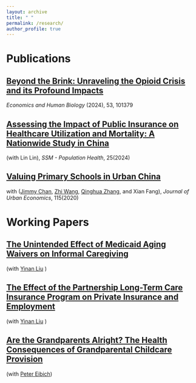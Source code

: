 ```yaml
---
layout: archive
title: " "
permalink: /research/
author_profile: true
---
```


Publications
======
## [Beyond the Brink: Unraveling the Opioid Crisis and its Profound Impacts](https://doi.org/10.1016/j.ehb.2024.101379)
_Economics and Human Biology_ (2024), 53, 101379
## [Assessing the Impact of Public Insurance on Healthcare Utilization and Mortality: A Nationwide Study in China](https://doi.org/10.1016/j.ssmph.2024.101615) 
(with Lin Lin), _SSM - Population Health_, 25(2024)
## [Valuing Primary Schools in Urban China](https://doi.org/10.1016/j.jue.2019.103183)
with ([Jimmy Chan](https://jimmyhingchan.weebly.com/), [Zhi Wang](https://zhiwang2013brownecon.weebly.com/), [Qinghua Zhang](https://en.gsm.pku.edu.cn/conjsxq.jsp?urltype=tree.TreeTempUrl&wbtreeid=1099&user_id=zhangq), and Xian Fang), _Journal of Urban Economics_, 115(2020)

<!-- We study the effect of school quality on housing prices in urban China. Our objective is to provide an estimate of the school quality premium based on the best available data. To account for unobserved neighborhood characteristics, we adopt the boundary-discontinuity design of Black (1999) and the matching strategy proposed by Fack and Grenet (2010). The results suggest that parents value public primary schools that have outstanding records in academic tournaments. The school-quality premium is highly non-linear. While a tournament superstar—a school above the 90th percentile in tournament performance—causes housing prices in its neighborhood to increase by 14 percent, or about 430,000RMB ($60,648), the price difference between non-superstar schools is small.

[Graphs of education in China](https://emmazai.github.io/files/EducationinChina.pdf)  -->


Working Papers
======
## [The Unintended Effect of Medicaid Aging Waivers on Informal Caregiving](https://emmazai.github.io/files/MAW_care.pdf)

(with [Yinan Liu](https://www.ynliu.com/) )

<!-- ## [Does Aging at Home Make Older Adults Healthy: Evidence from Medicaid Home and Community-Based Services](https://emmazai.github.io/files/hcbs_health.pdf)

(with [Yinan Liu](https://www.ynliu.com/) )  -->

## [The Effect of the Partnership Long-Term Care Insurance Program on Private Insurance and Employment](https://emmazai.github.io/files/pltc_employment.pdf) 

(with [Yinan Liu](https://www.ynliu.com/) ) 

<!--## [The Role of Supply Responses in Public Insurance Expansion: Evidence from China's New Cooperative Medical Scheme](https://emmazai.github.io/files/ncms_track.pdf) 

(with [Lin Lin](https://faculty.ecnu.edu.cn/_s35/ll2_en_17023/main.psp)) -->
## [Are the Grandparents Alright? The Health Consequences of Grandparental Childcare Provision](https://emmazai.github.io/files/The_Effect_of_Grandparenting_on_Health.pdf) 
(with [Peter Eibich](https://sites.google.com/site/eibichpe/home))



